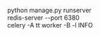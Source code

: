 python manage.py runserver<br />
redis-server --port 6380<br />
celery -A tt worker -B -l INFO<br />
